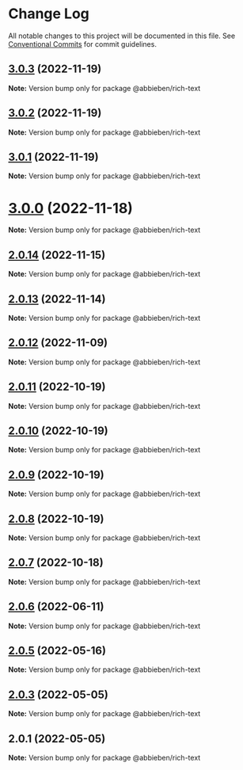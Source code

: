 # Change Log

All notable changes to this project will be documented in this file.
See [Conventional Commits](https://conventionalcommits.org) for commit guidelines.

## [3.0.3](https://github.com/abbieben07/rich-text/compare/v3.0.2...v3.0.3) (2022-11-19)

**Note:** Version bump only for package @abbieben/rich-text





## [3.0.2](https://github.com/abbieben07/rich-text/compare/v3.0.1...v3.0.2) (2022-11-19)

**Note:** Version bump only for package @abbieben/rich-text





## [3.0.1](https://github.com/abbieben07/rich-text/compare/v3.0.0...v3.0.1) (2022-11-19)

**Note:** Version bump only for package @abbieben/rich-text





# [3.0.0](https://github.com/abbieben07/rich-text/compare/v2.0.14...v3.0.0) (2022-11-18)

**Note:** Version bump only for package @abbieben/rich-text





## [2.0.14](https://github.com/abbieben07/rich-text/compare/v2.0.13...v2.0.14) (2022-11-15)

**Note:** Version bump only for package @abbieben/rich-text





## [2.0.13](https://github.com/abbieben07/rich-text/compare/v2.0.12...v2.0.13) (2022-11-14)

**Note:** Version bump only for package @abbieben/rich-text





## [2.0.12](https://github.com/abbieben07/rich-text/compare/v2.0.11...v2.0.12) (2022-11-09)

**Note:** Version bump only for package @abbieben/rich-text





## [2.0.11](https://github.com/abbieben07/rich-text/compare/v2.0.10...v2.0.11) (2022-10-19)

**Note:** Version bump only for package @abbieben/rich-text





## [2.0.10](https://github.com/abbieben07/rich-text/compare/v2.0.9...v2.0.10) (2022-10-19)

**Note:** Version bump only for package @abbieben/rich-text





## [2.0.9](https://github.com/abbieben07/rich-text/compare/v2.0.8...v2.0.9) (2022-10-19)

**Note:** Version bump only for package @abbieben/rich-text





## [2.0.8](https://github.com/abbieben07/rich-text/compare/v2.0.7...v2.0.8) (2022-10-19)

**Note:** Version bump only for package @abbieben/rich-text





## [2.0.7](https://github.com/abbieben07/rich-text/compare/v2.0.6...v2.0.7) (2022-10-18)

**Note:** Version bump only for package @abbieben/rich-text





## [2.0.6](https://github.com/abbieben07/rich-text/compare/v2.0.5...v2.0.6) (2022-06-11)

**Note:** Version bump only for package @abbieben/rich-text





## [2.0.5](https://github.com/abbieben07/rich-text/compare/v2.0.3...v2.0.5) (2022-05-16)

**Note:** Version bump only for package @abbieben/rich-text





## [2.0.3](https://github.com/abbieben07/rich-text/compare/v2.0.1...v2.0.3) (2022-05-05)

**Note:** Version bump only for package @abbieben/rich-text





## 2.0.1 (2022-05-05)

**Note:** Version bump only for package @abbieben/rich-text
